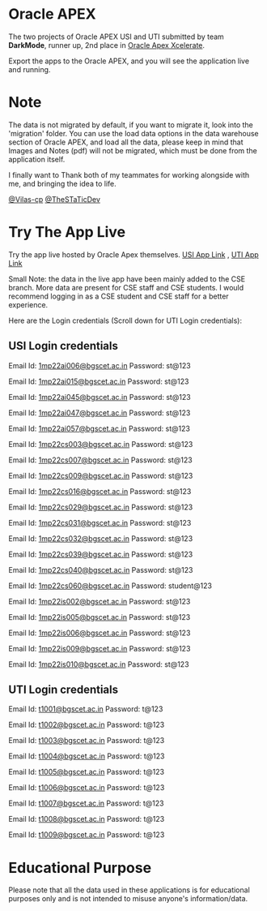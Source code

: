 # Oracle APEX
The two projects of Oracle APEX USI and UTI submitted by team **DarkMode**, runner up, 2nd place in [Oracle Apex Xcelerate](https://inoaug.org/ords/r/inoaug/web/xcelerate-2024?session=8899937344077).

Export the apps to the Oracle APEX, and you will see the application live and running. 

# Note 
The data is not migrated by default, if you want to migrate it, look into the 'migration' folder. 
You can use the load data options in the data warehouse section of Oracle APEX, and load all the data, please keep in mind that Images and Notes (pdf) will not be migrated, which must be done from the application itself.

I finally want to Thank both of my teammates for working alongside with me, and bringing the idea to life. 

[@Vilas-cp](https://github.com/Vilas-cp) [@TheSTaTicDev](https://github.com/TheSTaTicDev)

# Try The App Live
Try the app live hosted by Oracle Apex themselves. [USI App Link](https://apex.oracle.com/pls/apex/r/inoaug091_darkmode/usi204640/home?session=111629840109612) , [UTI App Link](https://apex.oracle.com/pls/apex/r/inoaug091_darkmode/uti205495/home?session=115724648767606)

Small Note: the data in the live app have been mainly added to the CSE branch. More data are present for CSE staff and CSE students. I would recommend logging in as a CSE student and CSE staff for a better experience. 

Here are the Login credentials (Scroll down for UTI Login credentials):
## USI Login credentials
Email Id: 1mp22ai006@bgscet.ac.in
Password: st@123

Email Id: 1mp22ai015@bgscet.ac.in
Password: st@123

Email Id: 1mp22ai045@bgscet.ac.in
Password: st@123

Email Id: 1mp22ai047@bgscet.ac.in
Password: st@123

Email Id: 1mp22ai057@bgscet.ac.in
Password: st@123

Email Id: 1mp22cs003@bgscet.ac.in
Password: st@123

Email Id: 1mp22cs007@bgscet.ac.in
Password: st@123

Email Id: 1mp22cs009@bgscet.ac.in
Password: st@123

Email Id: 1mp22cs016@bgscet.ac.in
Password: st@123

Email Id: 1mp22cs029@bgscet.ac.in
Password: st@123

Email Id: 1mp22cs031@bgscet.ac.in
Password: st@123

Email Id: 1mp22cs032@bgscet.ac.in
Password: st@123

Email Id: 1mp22cs039@bgscet.ac.in
Password: st@123

Email Id: 1mp22cs040@bgscet.ac.in
Password: st@123

Email Id: 1mp22cs060@bgscet.ac.in
Password: student@123

Email Id: 1mp22is002@bgscet.ac.in
Password: st@123

Email Id: 1mp22is005@bgscet.ac.in
Password: st@123

Email Id: 1mp22is006@bgscet.ac.in
Password: st@123

Email Id: 1mp22is009@bgscet.ac.in
Password: st@123

Email Id: 1mp22is010@bgscet.ac.in
Password: st@123

## UTI Login credentials
Email Id: t1001@bgscet.ac.in
Password: t@123

Email Id: t1002@bgscet.ac.in
Password: t@123

Email Id: t1003@bgscet.ac.in
Password: t@123

Email Id: t1004@bgscet.ac.in
Password: t@123

Email Id: t1005@bgscet.ac.in
Password: t@123

Email Id: t1006@bgscet.ac.in
Password: t@123

Email Id: t1007@bgscet.ac.in
Password: t@123

Email Id: t1008@bgscet.ac.in
Password: t@123

Email Id: t1009@bgscet.ac.in
Password: t@123

# Educational Purpose
Please note that all the data used in these applications is for educational purposes only and is not intended to misuse anyone's information/data. 
